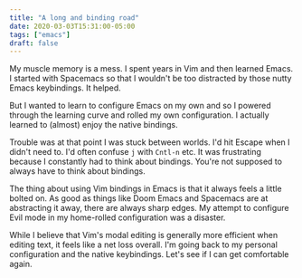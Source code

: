 ```yaml
---
title: "A long and binding road"
date: 2020-03-03T15:31:00-05:00
tags: ["emacs"]
draft: false
---
```


My muscle memory is a mess. I spent years in Vim and then learned
Emacs. I started with Spacemacs so that I wouldn't be too distracted
by those nutty Emacs keybindings. It helped.

But I wanted to learn to configure Emacs on my own and so I powered
through the learning curve and rolled my own configuration. I actually
learned to (almost) enjoy the native bindings.

Trouble was at that point I was stuck between worlds. I'd hit Escape
when I didn't need to. I'd often confuse `j` with `Cntl-n` etc.
It was frustrating because I constantly had to think about bindings.
You're not supposed to always have to think about bindings.

The thing about using Vim bindings in Emacs is that it always feels a
little bolted on. As good as things like Doom Emacs and Spacemacs are
at abstracting it away, there are always sharp edges. My attempt to
configure Evil mode in my home-rolled configuration was a disaster.

While I believe that Vim's modal editing is generally more efficient
when editing text, it feels like a net loss overall. I'm going back to my
personal configuration and the native keybindings. Let's see if I can
get comfortable again.
